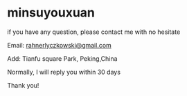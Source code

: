# minsuyouxuan

if you have any question, please contact me with no hesitate


Email: rahnerlyczkowski@gmail.com


Add: Tianfu square Park, Peking,China


Normally, I will reply you within 30 days


Thank you!
